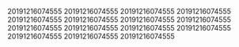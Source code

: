 20191216074555
20191216074555
20191216074555
20191216074555
20191216074555
20191216074555
20191216074555
20191216074555
20191216074555
20191216074555
20191216074555
20191216074555
20191216074555
20191216074555
20191216074555
